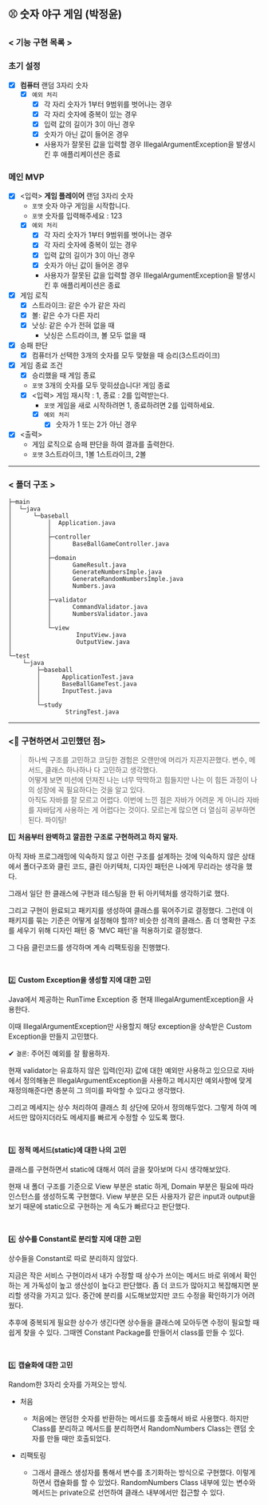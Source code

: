 ## ⚾ 숫자 야구 게임 (박정윤)

### < 기능 구현 목록 >

### 초기 설정

- [x] **컴퓨터** 랜덤 3자리 숫자
    - [x] `예외 처리`
        - [x] 각 자리 숫자가 1부터 9범위를 벗어나는 경우
        - [x] 각 자리 숫자에 중복이 있는 경우
        - [x] 입력 값의 길이가 3이 아닌 경우
        - [x] 숫자가 아닌 값이 들어온 경우
        - 사용자가 잘못된 값을 입력할 경우 IllegalArgumentException을 발생시킨 후 애플리케이션은 종료

### 메인 MVP
- [x] <입력> **게임 플레이어** 랜덤 3자리 숫자
    - `포맷` 숫자 야구 게임을 시작합니다.
    - `포맷` 숫자를 입력해주세요 : 123
    - [x] `예외 처리`
        - [x] 각 자리 숫자가 1부터 9범위를 벗어나는 경우
        - [x] 각 자리 숫자에 중복이 있는 경우
        - [x] 입력 값의 길이가 3이 아닌 경우
        - [x] 숫자가 아닌 값이 들어온 경우
        - 사용자가 잘못된 값을 입력할 경우 IllegalArgumentException을 발생시킨 후 애플리케이션은 종료
- [x] 게임 로직
    - [x] 스트라이크: 같은 수가 같은 자리 
    - [x] 볼: 같은 수가 다른 자리
    - [x] 낫싱: 같은 수가 전혀 없을 때
      - 낫싱은 스트라이크, 볼 모두 없을 때
- [x] 승패 판단
    - [x] 컴퓨터가 선택한 3개의 숫자를 모두 맞혔을 때 승리(3스트라이크)
- [x] 게임 종료 조건
  - [x] 승리했을 때 게임 종료
  - `포맷` 3개의 숫자를 모두 맞히셨습니다! 게임 종료
  - [x] <입력> 게임 재시작 : 1, 종료 : 2를 입력받는다.
    - `포맷` 게임을 새로 시작하려면 1, 종료하려면 2를 입력하세요.
    - [x] `예외 처리`
      - [x] 숫자가 1 또는 2가 아닌 경우
- [x] <출력>
  - 게임 로직으로 승패 판단을 하여 결과를 출력한다.
  - `포맷` 3스트라이크, 1볼 1스트라이크, 2볼

---

### < 폴더 구조 >

```
├─main
│  └─java
│      └─baseball
│          │  Application.java
│          │
│          ├─controller
│          │      BaseBallGameController.java
│          │
│          ├─domain
│          │      GameResult.java
│          │      GenerateNumbersImple.java
│          │      GenerateRandomNumbersImple.java
│          │      Numbers.java
│          │
│          ├─validator
│          │      CommandValidator.java
│          │      NumbersValidator.java
│          │
│          └─view
│                  InputView.java
│                  OutputView.java
│
└─test
    └─java
        ├─baseball
        │      ApplicationTest.java
        │      BaseBallGameTest.java
        │      InputTest.java
        │
        └─study
                StringTest.java
```

---

### <🧐 구현하면서 고민했던 점>
> 하나씩 구조를 고민하고 코딩한 경험은 오랜만에 머리가 지끈지끈했다. 변수, 메서드, 클래스 하나하나 다 고민하고 생각했다. <br>
> 어떻게 보면 미션에 던져진 나는 너무 막막하고 힘들지만 나는 이 힘든 과정이 나의 성장에 꼭 필요하다는 것을 알고 있다. <br>
> 아직도 자바를 잘 모르고 어렵다. 이번에 느낀 점은 자바가 어려운 게 아니라 자바를 자바답게 사용하는 게 어렵다는 것이다. 모르는게 많으면 더 열심히 공부하면 된다. 파이팅!

1️⃣ **처음부터 완벽하고 깔끔한 구조로 구현하려고 하지 말자.**

아직 자바 프로그래밍에 익숙하지 않고 이런 구조를 설계하는 것에 익숙하지 않은 상태에서 폴더구조와 클린 코드, 클린 아키텍처, 디자인 패턴은 나에게 무리라는 생각을 했다.

그래서 일단 한 클래스에 구현과 테스팅을 한 뒤 아키텍처를 생각하기로 했다.

그리고 구현이 완료되고 패키지를 생성하여 클래스를 묶어주기로 결정했다. 그런데 이 패키지를 묶는 기준은 어떻게 설정해야 할까? 비슷한 성격의 클래스. 좀 더 명확한 구조를 세우기 위해 디자인 패턴 중 'MVC 패턴'을 적용하기로 결정했다.

그 다음 클린코드를 생각하며 계속 리팩토링을 진행했다.

<br>

2️⃣ **Custom Exception을 생성할 지에 대한 고민**

Java에서 제공하는 RunTime Exception 중 현재 IllegalArgumentException을 사용한다.

이때 IllegalArgumentException만 사용할지 해당 exception을 상속받은 Custom Exception을 만들지 고민했다.

✔ `결론`: 주어진 예외를 잘 활용하자.

현재 validator는 유효하지 않은 입력(인자) 값에 대한 예외만 사용하고 있으므로 자바에서 정의해놓은 IllegalArgumentException을 사용하고 메시지만 예외사항에 맞게 재정의해준다면 충분히 그 의미를 파악할 수 있다고 생각했다.

그리고 메세지는 상수 처리하여 클래스 최 상단에 모아서 정의해두었다. 그렇게 하여 메서드만 많아지더라도 메세지를 빠르게 수정할 수 있도록 했다.

<br>

3️⃣ **정적 메서드(static)에 대한 나의 고민**

클래스를 구현하면서 static에 대해서 여러 글을 찾아보며 다시 생각해보았다.

현재 내 폴더 구조를 기준으로 View 부분은 static 하게, Domain 부분은 필요에 따라 인스턴스를 생성하도록 구현했다.
View 부분은 모든 사용자가 같은 input과 output을 보기 때문에 static으로 구현하는 게 속도가 빠르다고 판단했다.

<br>

4️⃣ **상수를 Constant로 분리할 지에 대한 고민**

상수들을 Constant로 따로 분리하지 않았다.

지금은 작은 서비스 구현이라서 내가 수정할 때 상수가 쓰이는 메서드 바로 위에서 확인하는 게 가독성이 높고 생산성이 높다고 판단했다.
좀 더 코드가 많아지고 복잡해지면 분리할 생각을 가지고 있다.
중간에 분리를 시도해보았지만 코드 수정을 확인하기가 어려웠다.

추후에 중복되게 필요한 상수가 생긴다면 상수들을 클래스에 모아두면 수정이 필요할 때 쉽게 찾을 수 있다.
그때엔 Constant Package를 만들어서 class를 만들 수 있다.

<br>

5️⃣ **캡슐화에 대한 고민**

Random한 3자리 숫자를 가져오는 방식.

- 처음
  - 처음에는 랜덤한 숫자를 반환하는 메서드를 호출해서 바로 사용했다. 하지만 Class를 분리하고 메서드를 분리하면서 RandomNumbers Class는 랜덤 숫자를 만들 때만 호출되었다.

- 리팩토링
  - 그래서 클래스 생성자를 통해서 변수를 초기화하는 방식으로 구현했다.
  이렇게 하면서 캡슐화를 할 수 있었다.
  RandomNumbers Class 내부에 있는 변수와 메서드는 private으로 선언하여 클래스 내부에서만 접근할 수 있다.